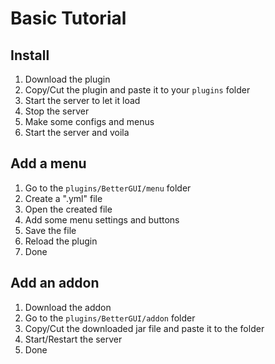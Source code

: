 # Basic Tutorial

## Install
1. Download the plugin
2. Copy/Cut the plugin and paste it to your `plugins` folder
3. Start the server to let it load
4. Stop the server
5. Make some configs and menus
6. Start the server and voila

## Add a menu
1. Go to the `plugins/BetterGUI/menu` folder
2. Create a ".yml" file
3. Open the created file
4. Add some menu settings and buttons
5. Save the file
6. Reload the plugin
7. Done

## Add an addon
1. Download the addon
2. Go to the `plugins/BetterGUI/addon` folder
3. Copy/Cut the downloaded jar file and paste it to the folder
4. Start/Restart the server
5. Done
